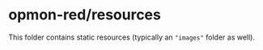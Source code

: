 # opmon-red/resources

This folder contains static resources (typically an `"images"` folder as well).
